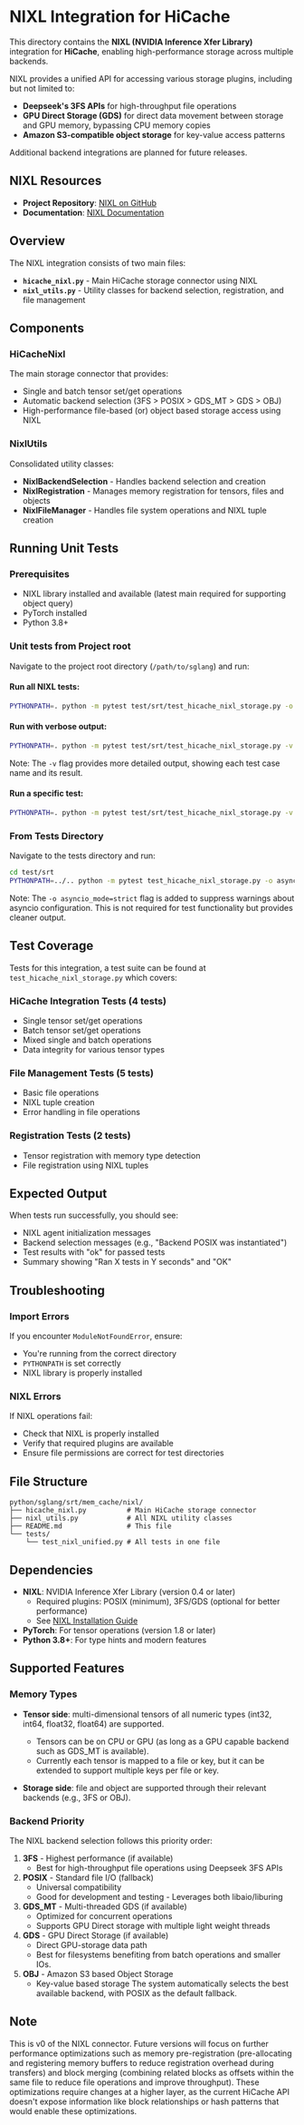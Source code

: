# NIXL Integration for HiCache

This directory contains the **NIXL (NVIDIA Inference Xfer Library)** integration for **HiCache**, enabling high-performance storage across multiple backends.

NIXL provides a unified API for accessing various storage plugins, including but not limited to:

- **Deepseek's 3FS APIs** for high-throughput file operations
- **GPU Direct Storage (GDS)** for direct data movement between storage and GPU memory, bypassing CPU memory copies
- **Amazon S3-compatible object storage** for key-value access patterns

Additional backend integrations are planned for future releases.

## NIXL Resources

- **Project Repository**: [NIXL on GitHub](https://github.com/ai-dynamo/nixl)
- **Documentation**: [NIXL Documentation](https://github.com/ai-dynamo/nixl/tree/main/docs)

## Overview

The NIXL integration consists of two main files:

- **`hicache_nixl.py`** - Main HiCache storage connector using NIXL
- **`nixl_utils.py`** - Utility classes for backend selection, registration, and file management

## Components

### HiCacheNixl
The main storage connector that provides:
- Single and batch tensor set/get operations
- Automatic backend selection (3FS > POSIX > GDS_MT > GDS > OBJ)
- High-performance file-based (or) object based storage access using NIXL

### NixlUtils
Consolidated utility classes:
- **NixlBackendSelection** - Handles backend selection and creation
- **NixlRegistration** - Manages memory registration for tensors, files and objects
- **NixlFileManager** - Handles file system operations and NIXL tuple creation

## Running Unit Tests

### Prerequisites
- NIXL library installed and available (latest main required for supporting object query)
- PyTorch installed
- Python 3.8+

### Unit tests from Project root
Navigate to the project root directory (`/path/to/sglang`) and run:

#### Run all NIXL tests:
```bash
PYTHONPATH=. python -m pytest test/srt/test_hicache_nixl_storage.py -o asyncio_mode=strict
```

#### Run with verbose output:
```bash
PYTHONPATH=. python -m pytest test/srt/test_hicache_nixl_storage.py -v -o asyncio_mode=strict
```

Note: The `-v` flag provides more detailed output, showing each test case name and its result.

#### Run a specific test:
```bash
PYTHONPATH=. python -m pytest test/srt/test_hicache_nixl_storage.py -v -k test_single_set_get -o asyncio_mode=strict
```

### From Tests Directory
Navigate to the tests directory and run:

```bash
cd test/srt
PYTHONPATH=../.. python -m pytest test_hicache_nixl_storage.py -o asyncio_mode=strict
```
Note: The `-o asyncio_mode=strict` flag is added to suppress warnings about asyncio configuration. This is not required for test functionality but provides cleaner output.

## Test Coverage

Tests for this integration, a test suite can be found at `test_hicache_nixl_storage.py` which covers:

### HiCache Integration Tests (4 tests)
- Single tensor set/get operations
- Batch tensor set/get operations
- Mixed single and batch operations
- Data integrity for various tensor types

### File Management Tests (5 tests)
- Basic file operations
- NIXL tuple creation
- Error handling in file operations

### Registration Tests (2 tests)
- Tensor registration with memory type detection
- File registration using NIXL tuples

## Expected Output

When tests run successfully, you should see:
- NIXL agent initialization messages
- Backend selection messages (e.g., "Backend POSIX was instantiated")
- Test results with "ok" for passed tests
- Summary showing "Ran X tests in Y seconds" and "OK"

## Troubleshooting

### Import Errors
If you encounter `ModuleNotFoundError`, ensure:
- You're running from the correct directory
- `PYTHONPATH` is set correctly
- NIXL library is properly installed

### NIXL Errors
If NIXL operations fail:
- Check that NIXL is properly installed
- Verify that required plugins are available
- Ensure file permissions are correct for test directories

## File Structure

```
python/sglang/srt/mem_cache/nixl/
├── hicache_nixl.py          # Main HiCache storage connector
├── nixl_utils.py            # All NIXL utility classes
├── README.md                # This file
└── tests/
    └── test_nixl_unified.py # All tests in one file
```

## Dependencies

- **NIXL**: NVIDIA Inference Xfer Library (version 0.4 or later)
  - Required plugins: POSIX (minimum), 3FS/GDS (optional for better performance)
  - See [NIXL Installation Guide](https://github.com/ai-dynamo/nixl/blob/main/README.md#installation)
- **PyTorch**: For tensor operations (version 1.8 or later)
- **Python 3.8+**: For type hints and modern features

## Supported Features

### Memory Types
- **Tensor side**: multi-dimensional tensors of all numeric types (int32, int64, float32, float64) are supported.
  - Tensors can be on CPU or GPU (as long as a GPU capable backend such as GDS_MT is available).
  - Currently each tensor is mapped to a file or key, but it can be extended to support multiple keys per file or key.

- **Storage side**: file and object are supported through their relevant backends (e.g., 3FS or OBJ).

### Backend Priority

The NIXL backend selection follows this priority order:
1. **3FS** - Highest performance (if available)
    - Best for high-throughput file operations using Deepseek 3FS APIs
2. **POSIX** - Standard file I/O (fallback)
    - Universal compatibility
    - Good for development and testing - Leverages both libaio/liburing
3. **GDS_MT** - Multi-threaded GDS (if available)
    - Optimized for concurrent operations
    - Supports GPU Direct storage with multiple light weight threads
4. **GDS** - GPU Direct Storage (if available)
    - Direct GPU-storage data path
    - Best for filesystems benefiting from batch operations and smaller IOs.
5. **OBJ** - Amazon S3 based Object Storage
    - Key-value based storage
The system automatically selects the best available backend, with POSIX as the default fallback.

## Note

This is v0 of the NIXL connector. Future versions will focus on further performance optimizations such as memory pre-registration (pre-allocating and registering memory buffers to reduce registration overhead during transfers) and block merging (combining related blocks as offsets within the same file to reduce file operations and improve throughput). These optimizations require changes at a higher layer, as the current HiCache API doesn't expose information like block relationships or hash patterns that would enable these optimizations.
